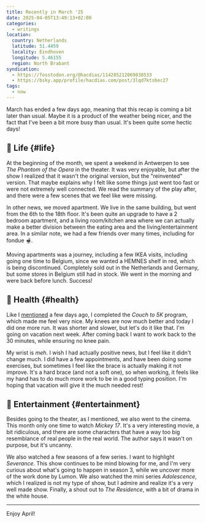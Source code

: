 ```yaml
---
title: Recently in March '25
date: 2025-04-05T13:49:13+02:00
categories:
  - writings
location:
  country: Netherlands
  latitude: 51.4459
  locality: Eindhoven
  longitude: 5.46155
  region: North Brabant
syndication:
  - https://fosstodon.org/@hacdias/114285212069038533
  - https://bsky.app/profile/hacdias.com/post/3lqd7ktsbec27
tags:
  - now
---
```


March has ended a few days ago, meaning that this recap is coming a bit later than usual. Maybe it is a product of the weather being nicer, and the fact that I've been a bit more busy than usual. It's been quite some hectic days!

<!--more-->

## 🍄 Life {#life}

At the beginning of the month, we spent a weekend in Antwerpen to see *The Phantom of the Opera* in the theater. It was very enjoyable, but after the show I realized that it wasn't the original version, but the "reinvented" version. That maybe explains why I felt like some things just went too fast or were not extremely well connected. We read the summary of the play after, and there were a few scenes that we feel like were missing.

In other news, we moved apartment. We live in the same building, but went from the 6th to the 18th floor. It's been quite an upgrade to have a 2 bedroom apartment, and a living room/kitchen area where we can actually make a better division between the eating area and the living/entertainment area. In a similar note, we had a few friends over many times, including for fondue 🫕.

Moving apartments was a journey, including a few IKEA visits, including going one time to Belgium, since we wanted a HEMNES shelf in red, which is being discontinued. Completely sold out in the Netherlands and Germany, but some stores in Belgium still had in stock. We went in the morning and were back before lunch. Success!

## 💪 Health {#health}

Like I [mentioned](/2025/03/30/c25k-completed/) a few days ago, I completed the *Couch to 5K* program, which made me feel very nice. My knees are now much better and today I did one more run. It was shorter and slower, but let's do it like that. I'm going on vacation next week. After coming back I want to work back to the 30 minutes, while ensuring no knee pain.

My wrist is *meh*. I wish I had actually positive news, but I feel like it didn't change much. I did have a few appointments, and have been doing some exercises, but sometimes I feel like the brace is actually making it not improve. It's a hard brace (and not a soft one), so when working, it feels like my hand has to do much more work to be in a good typing position. I'm hoping that vacation will give it the much needed rest!

## 🍿 Entertainment {#entertainment}

Besides going to the theater, as I mentioned, we also went to the cinema. This month only one time to watch *Mickey 17*. It's a very interesting movie, a bit ridiculous, and there are some characters that have a way too big resemblance of real people in the real world. The author says it wasn't on purpose, but it's uncanny.

We also watched a few seasons of a few series. I want to highlight *Severance*. This show continues to be mind blowing for me, and I'm very curious about what's going to happen in season 3, while we uncover more of the work done by Lumon. We also watched the mini series *Adolescence*, which I realized is not my type of show, but I admire and realize it's a very well made show. Finally, a shout out to *The Residence*, with a bit of drama in the white house.

<hr>

Enjoy April!
